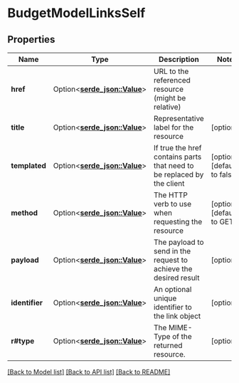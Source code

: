 # BudgetModelLinksSelf

## Properties

Name | Type | Description | Notes
------------ | ------------- | ------------- | -------------
**href** | Option<[**serde_json::Value**](.md)> | URL to the referenced resource (might be relative) | 
**title** | Option<[**serde_json::Value**](.md)> | Representative label for the resource | [optional]
**templated** | Option<[**serde_json::Value**](.md)> | If true the href contains parts that need to be replaced by the client | [optional][default to false]
**method** | Option<[**serde_json::Value**](.md)> | The HTTP verb to use when requesting the resource | [optional][default to GET]
**payload** | Option<[**serde_json::Value**](.md)> | The payload to send in the request to achieve the desired result | [optional]
**identifier** | Option<[**serde_json::Value**](.md)> | An optional unique identifier to the link object | [optional]
**r#type** | Option<[**serde_json::Value**](.md)> | The MIME-Type of the returned resource. | [optional]

[[Back to Model list]](../README.md#documentation-for-models) [[Back to API list]](../README.md#documentation-for-api-endpoints) [[Back to README]](../README.md)


